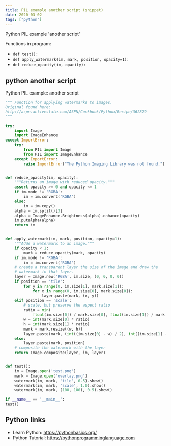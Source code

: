 ```yaml
---
title: PIL example another script (snippet)
date: 2020-03-02
tags: ["python"]
---
```

Python PIL example 'another script'

Functions in program: 
* `def test():`
* `def apply_watermark(im, mark, position, opacity=1):`
* `def reduce_opacity(im, opacity):`

## python another script

Python PIL example: another script

```python
""" Function for applying watermarks to images.
Original found here:
http://aspn.activestate.com/ASPN/Cookbook/Python/Recipe/362879
"""

try:
    import Image
    import ImageEnhance
except ImportError:
    try:
        from PIL import Image
        from PIL import ImageEnhance
    except ImportError:
        raise ImportError("The Python Imaging Library was not found.")


def reduce_opacity(im, opacity):
    """Returns an image with reduced opacity."""
    assert opacity >= 0 and opacity <= 1
    if im.mode != 'RGBA':
        im = im.convert('RGBA')
    else:
        im = im.copy()
    alpha = im.split()[3]
    alpha = ImageEnhance.Brightness(alpha).enhance(opacity)
    im.putalpha(alpha)
    return im


def apply_watermark(im, mark, position, opacity=1):
    """Adds a watermark to an image."""
    if opacity < 1:
        mark = reduce_opacity(mark, opacity)
    if im.mode != 'RGBA':
        im = im.convert('RGBA')
    # create a transparent layer the size of the image and draw the
    # watermark in that layer.
    layer = Image.new('RGBA', im.size, (0, 0, 0, 0))
    if position == 'tile':
        for y in range(0, im.size[1], mark.size[1]):
            for x in range(0, im.size[0], mark.size[0]):
                layer.paste(mark, (x, y))
    elif position == 'scale':
        # scale, but preserve the aspect ratio
        ratio = min(
            float(im.size[0]) / mark.size[0], float(im.size[1]) / mark.size[1])
        w = int(mark.size[0] * ratio)
        h = int(mark.size[1] * ratio)
        mark = mark.resize((w, h))
        layer.paste(mark, (int((im.size[0] - w) / 2), int((im.size[1] - h) / 2)))
    else:
        layer.paste(mark, position)
    # composite the watermark with the layer
    return Image.composite(layer, im, layer)


def test():
    im = Image.open('test.png')
    mark = Image.open('overlay.png')
    watermark(im, mark, 'tile', 0.5).show()
    watermark(im, mark, 'scale', 1.0).show()
    watermark(im, mark, (100, 100), 0.5).show()

if __name__ == '__main__':
test()

```

## Python links

- Learn Python: https://pythonbasics.org/
- Python Tutorial: https://pythonprogramminglanguage.com
